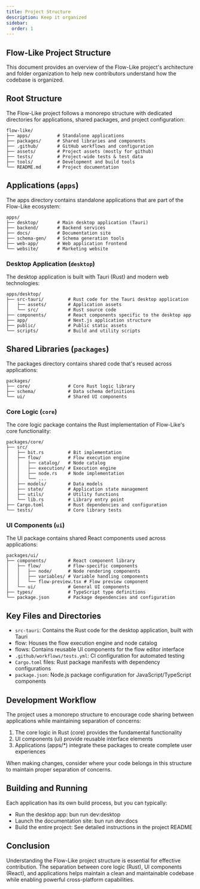 ```yaml
---
title: Project Structure
description: Keep it organized
sidebar:
  order: 1
---
```


## Flow-Like Project Structure
This document provides an overview of the Flow-Like project's architecture and folder organization to help new contributors understand how the codebase is organized.

## Root Structure
The Flow-Like project follows a monorepo structure with dedicated directories for applications, shared packages, and project configuration:

```
flow-like/
├── apps/          # Standalone applications
├── packages/      # Shared libraries and components
├── .github/       # GitHub workflows and configuration
├── assets/        # Project assets (mostly for github)
├── tests/         # Project-wide tests & test data
├── tools/         # Development and build tools
└── README.md      # Project documentation
```

## Applications (`apps`)
The apps directory contains standalone applications that are part of the Flow-Like ecosystem:

```
apps/
├── desktop/       # Main desktop application (Tauri)
├── backend/       # Backend services
├── docs/          # Documentation site
├── schema-gen/    # Schema generation tools
├── web-app/       # Web application frontend
└── website/       # Marketing website
```

### Desktop Application (`desktop`)
The desktop application is built with Tauri (Rust) and modern web technologies:

```
apps/desktop/
├── src-tauri/         # Rust code for the Tauri desktop application
│   ├── assets/        # Application assets
│   └── src/           # Rust source code
├── components/        # React components specific to the desktop app
├── app/               # Next.js application structure
├── public/            # Public static assets
└── scripts/           # Build and utility scripts
```

## Shared Libraries (`packages`)
The packages directory contains shared code that's reused across applications:

```
packages/
├── core/              # Core Rust logic library
├── schema/            # Data schema definitions
└── ui/                # Shared UI components
```

### Core Logic (`core`)
The core logic package contains the Rust implementation of Flow-Like's core functionality:

```
packages/core/
├── src/
│   ├── bit.rs         # Bit implementation
│   ├── flow/          # Flow execution engine
│   │   ├── catalog/   # Node catalog
│   │   ├── execution/ # Execution engine
│   │   ├── node.rs    # Node implementation
│   │   └── ...
│   ├── models/        # Data models
│   ├── state/         # Application state management
│   ├── utils/         # Utility functions
│   └── lib.rs         # Library entry point
├── Cargo.toml         # Rust dependencies and configuration
└── tests/             # Core library tests
```

### UI Components (`ui`)
The UI package contains shared React components used across applications:

```
packages/ui/
├── components/        # React component library
│   ├── flow/          # Flow-specific components
│   │   ├── node/      # Node rendering components
│   │   ├── variables/ # Variable handling components
│   │   └── flow-preview.tsx # Flow preview component
│   └── ui/            # General UI components
├── types/             # TypeScript type definitions
└── package.json       # Package dependencies and configuration
```

## Key Files and Directories
- `src-tauri`: Contains the Rust code for the desktop application, built with Tauri
- flow: Houses the flow execution engine and node catalog
- flows: Contains reusable UI components for the flow editor interface
- `.github/workflows/tests.yml`: CI configuration for automated testing
- `Cargo.toml` files: Rust package manifests with dependency configurations
- `package.json`: Node.js package configuration for JavaScript/TypeScript components

## Development Workflow
The project uses a monorepo structure to encourage code sharing between applications while maintaining separation of concerns:

1. The core logic in Rust (core) provides the fundamental functionality
2. UI components (ui) provide reusable interface elements
3. Applications (apps/*) integrate these packages to create complete user experiences

When making changes, consider where your code belongs in this structure to maintain proper separation of concerns.

## Building and Running
Each application has its own build process, but you can typically:

- Run the desktop app: bun run dev:desktop
- Launch the documentation site: bun run dev:docs
- Build the entire project: See detailed instructions in the project README

## Conclusion
Understanding the Flow-Like project structure is essential for effective contribution. The separation between core logic (Rust), UI components (React), and applications helps maintain a clean and maintainable codebase while enabling powerful cross-platform capabilities.